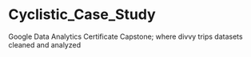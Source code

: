 # Cyclistic_Case_Study
Google Data Analytics Certificate Capstone; where divvy trips datasets cleaned and analyzed
